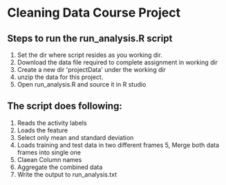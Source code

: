 # Cleaning Data Course Project 

Steps to run the run_analysis.R script
--------------------------------------
1. Set the dir where script resides as you working dir.
2. Download the data file required to complete assignment in working dir 
3. Create a new dir 'projectData' under the working dir
3. unzip the data for this project. 
4. Open run_analysis.R and source it in R studio

The script does following:
--------------------------
1. Reads the activity labels
2. Loads the feature
3. Select only mean and standard deviation 
4. Loads training and test data in two different frames
5, Merge both data frames into single one 
6. Claean Column names
7. Aggregate the combined data
6. Write the output to run_analysis.txt

